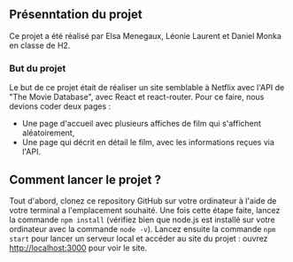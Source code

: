 ## Présenntation du projet

Ce projet a été réalisé par Elsa Menegaux, Léonie Laurent et Daniel Monka en classe de H2.

### But du projet

Le but de ce projet était de réaliser un site semblable à Netflix avec l'API de "The Movie Database", avec React et react-router. Pour ce faire, nous devions coder deux pages :
- Une page d'accueil avec plusieurs affiches de film qui s'affichent aléatoirement, 
- Une page qui décrit en détail le film, avec les informations reçues via l'API.

## Comment lancer le projet ?

Tout d'abord, clonez ce repository GitHub sur votre ordinateur à l'aide de votre terminal a l'emplacement souhaité. Une fois cette étape faite, lancez la commande `npm install` (vérifiez bien que node.js est installé sur votre ordinateur avec la commande `node -v`). Lancez ensuite la commande `npm start` pour lancer un serveur local et accéder au site du projet : ouvrez [http://localhost:3000](http://localhost:3000) pour voir le site.